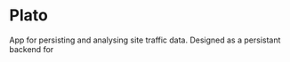 Plato
=====

App for persisting and analysing site traffic data. Designed as a persistant backend for